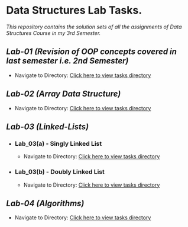 # Data Structures Lab Tasks.

_This repository contains the solution sets of all the assignments of Data Structures Course in my 3rd Semester._

## _Lab-01 (Revision of OOP concepts covered in last semester i.e. 2nd Semester)_

- Navigate to Directory: [Click here to view tasks directory](./Lab_01/)

## _Lab-02 (Array Data Structure)_

- Navigate to Directory: [Click here to view tasks directory](./Lab_02/)

## _Lab-03 (Linked-Lists)_

- ### Lab_03(a) - Singly Linked List
  - Navigate to Directory: [Click here to view tasks directory](./Lab_03/Lab_03(a)/)
- ### Lab_03(b) - Doubly Linked List
    - Navigate to Directory: [Click here to view tasks directory](./Lab_03/Lab_03(b)/)
## _Lab-04 (Algorithms)_
- Navigate to Directory: [Click here to view tasks directory](./Lab_04/Lab_04(a)/)